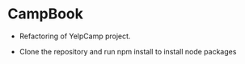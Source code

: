 # CampBook

* Refactoring of YelpCamp project.

* Clone the repository and run npm install to install node packages
